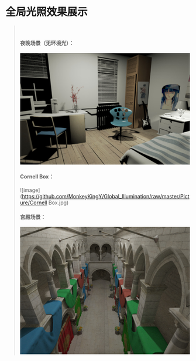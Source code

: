 # 全局光照效果展示
>  
> #### 夜晚场景（无环境光）：
> ![image](https://github.com/MonkeyKingY/Global_Illumination/raw/master/Picture/1.jpg) 
>
> #### Cornell Box：
> ![image](https://github.com/MonkeyKingY/Global_Illumination/raw/master/Picture/Cornell Box.jpg) 
>
> #### 宫殿场景：
> ![image](https://github.com/MonkeyKingY/Global_Illumination/raw/master/Picture/Sponza.jpg) 
>
